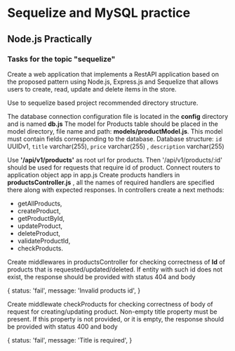 # Sequelize and MySQL practice
## Node.js Practically
### Tasks for the topic "sequelize"
Create a web application that implements a RestAPI application based on the proposed pattern using Node.js, Express.js and Sequelize that allows users to create, read, update and delete items in the store. 

Use to sequelize based project recommended directory structure.

The database connection configuration file is located in the **config** directory and is named **db.js**
The model for Products table should be placed in the model directory, file name and path:  **models/productModel.js**. 
This model must contain fields corresponding to the database.
Database structure:
  `id` UUIDv1,
  `title` varchar(255), 
  `price` varchar(255) ,
  `description` varchar(255) 

Use **'/api/v1/products'** as root url for products. Then '/api/v1/products/:id' should be used for requests that require id of product.
Connect routers to application object app in app.js
Create products handlers in **productsController.js** , all the names of required handlers are specified there along with expected responses.
In  controllers create a next methods: 

- getAllProducts,
-  createProduct,
-  getProductById,
-  updateProduct,
-  deleteProduct,
-  validateProductId,
-  checkProducts.

Create middlewares in productsController  for checking correctness of **Id** of products that is requested/updated/deleted. If entity with such id does not exist, the response should be provided with status 404 and body

  {
    status: 'fail',
    message: 'Invalid products id',
  }
  
Create middlewate checkProducts for checking correctness of body of request for creating/updating product. Non-empty title property must be present. If this property is not provided, or it is empty, the response should be provided with status 400 and body

  {
    status: 'fail',
    message: 'Title is required',
  }
